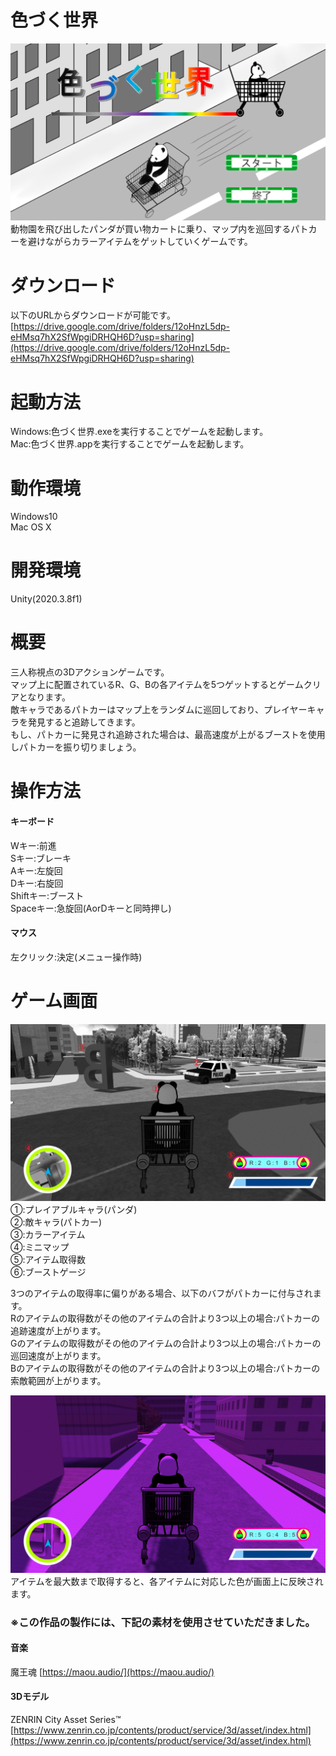 # 色づく世界
![title](/images/title.png)
動物園を飛び出したパンダが買い物カートに乗り、マップ内を巡回するパトカーを避けながらカラーアイテムをゲットしていくゲームです。

# ダウンロード
以下のURLからダウンロードが可能です。<br>
[https://drive.google.com/drive/folders/12oHnzL5dp-eHMsq7hX2SfWpgiDRHQH6D?usp=sharing](https://drive.google.com/drive/folders/12oHnzL5dp-eHMsq7hX2SfWpgiDRHQH6D?usp=sharing)

# 起動方法
Windows:色づく世界.exeを実行することでゲームを起動します。<br>
Mac:色づく世界.appを実行することでゲームを起動します。

# 動作環境
Windows10<br>
Mac OS X

# 開発環境
Unity(2020.3.8f1)

# 概要
三人称視点の3Dアクションゲームです。<br>
マップ上に配置されているR、G、Bの各アイテムを5つゲットするとゲームクリアとなります。<br>
敵キャラであるパトカーはマップ上をランダムに巡回しており、プレイヤーキャラを発見すると追跡してきます。<br>
もし、パトカーに発見され追跡された場合は、最高速度が上がるブーストを使用しパトカーを振り切りましょう。

# 操作方法
#### キーボード
Wキー:前進<br>
Sキー:ブレーキ<br>
Aキー:左旋回<br>
Dキー:右旋回<br>
Shiftキー:ブースト<br>
Spaceキー:急旋回(AorDキーと同時押し)<br>
#### マウス
左クリック:決定(メニュー操作時)

# ゲーム画面
![screen1](/images/game_screen.png)<br>
①:プレイアブルキャラ(パンダ)<br>
②:敵キャラ(パトカー)<br>
③:カラーアイテム<br>
④:ミニマップ<br>
⑤:アイテム取得数<br>
⑥:ブーストゲージ<br>

3つのアイテムの取得率に偏りがある場合、以下のバフがパトカーに付与されます。<br>
Rのアイテムの取得数がその他のアイテムの合計より3つ以上の場合:パトカーの追跡速度が上がります。<br>
Gのアイテムの取得数がその他のアイテムの合計より3つ以上の場合:パトカーの巡回速度が上がります。<br>
Bのアイテムの取得数がその他のアイテムの合計より3つ以上の場合:パトカーの索敵範囲が上がります。<br>

![screen2](/images/screen_update.png)<br>
アイテムを最大数まで取得すると、各アイテムに対応した色が画面上に反映されます。

### ※この作品の製作には、下記の素材を使用させていただきました。
#### 音楽
魔王魂 [https://maou.audio/](https://maou.audio/)
#### 3Dモデル
ZENRIN City Asset Series™ [https://www.zenrin.co.jp/contents/product/service/3d/asset/index.html](https://www.zenrin.co.jp/contents/product/service/3d/asset/index.html)

